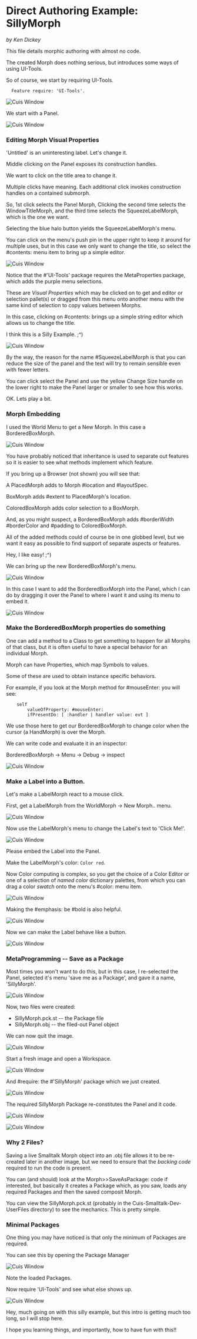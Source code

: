 Direct Authoring Example: SillyMorph
====================================
*by Ken Dickey*

This file details morphic authoring with almost no code.

The created Morph does nothing serious, but
introduces some ways of using UI-Tools.

So of course, we start by requiring UI-Tools.

````Smalltalk
  Feature require: 'UI-Tools'.
````
![Cuis Window](SillyMorph01.png)

We start with a Panel.

![Cuis Window](SillyMorph02.png)

### Editing Morph Visual Properties

'Untitled' is an uninteresting label.  Let's change it.

Middle clicking on the Panel exposes its construction handles.

We want to click on the title area to change it.

Multiple clicks have meaning.  Each additional click invokes construction handles on a contained submorph.

So, 1st click selects the Panel Morph, Clicking the second time selects the WindowTitleMorph, and the third time selects the SqueezeLabelMorph, which is the one we want.

Selecting the blue halo button yields the SqueezeLabelMorph's menu.

You can click on the menu's push pin in the upper right to keep
it around for multiple uses, but in this case we only want to
change the title, so select the #contents: menu item to bring
up a simple editor.

![Cuis Window](SillyMorph03.png)

Notice that the #'UI-Tools' package requires the MetaProperties package, which adds the purple menu selections.

These are _Visual Properties_ which may be clicked on to get and editor
or selection pallet(s) or dragged from this menu onto another menu
with the same kind of selection to copy values between Morphs.

In this case, clicking on #contents: brings up a simple
string editor which allows us to change the title.

I think this is a Silly Example.  ;^)

![Cuis Window](SillyMorph04.png)

By the way, the reason for the name #SqueezeLabelMorph is that you
can reduce the size of the panel and the text will try to remain
sensible even with fewer letters.

You can click select the Panel and use the yellow Change Size handle
on the lower right to make the Panel larger or smaller to see how this
works.

OK. Lets play a bit.

### Morph Embedding

I used the World Menu to get a New Morph.  In this case
a BorderedBoxMorph.

![Cuis Window](SillyMorph05.png)

You have probably noticed that inheritance is used to separate
out features so it is easier to see what methods implement which
feature.

If you bring up a Browser (not shown) you will see that:

A PlacedMorph adds to Morph #location and #layoutSpec.

BoxMorph adds #extent to PlacedMorph's location.

ColoredBoxMorph adds color selection to a BoxMorph.

And, as you might suspect, a BorderedBoxMorph adds #borderWidth
 #borderColor and #padding to ColoredBoxMorph.

All of the added methods could of course be in one globbed level, but
we want it easy as possible to find support of
separate aspects or features.

Hey, I like easy! ;^)

We can bring up the new BorderedBoxMorph's menu.

![Cuis Window](SillyMorph06.png)

In this case I want to add the BorderedBoxMorph into the Panel, which
I can do by dragging it over the Panel to where I want it
and using its menu to embed it.

![Cuis Window](SillyMorph07.png)

### Make the BorderedBoxMorph properties do something

One can add a method to a Class to get something to happen
for all Morphs of that class, but it is often useful to
have a special behavior for an individual Morph.

Morph can have Properties, which map Symbols to values.

Some of these are used to obtain instance specific behaviors.

For example, if you look at the Morph method for #mouseEnter:
you will see:
````Smalltalk
	self 
		valueOfProperty: #mouseEnter: 
		ifPresentDo: [ :handler | handler value: evt ]
````
We use those here to get our BorderedBoxMorph to change color when
the cursor (a HandMorph) is over the Morph.

We can write code and evaluate it in an inspector:

BorderedBoxMorph -> Menu -> Debug -> inspect

![Cuis Window](SillyMorph08.png)

### Make a Label into a Button.

Let's make a LabelMorph react to a mouse click.

First, get a LabelMorph from the WorldMorph -> New Morph.. menu.

![Cuis Window](SillyMorph09.png)

Now use the LabelMorph's menu to change the Label's text to 'Click Me!'.

![Cuis Window](SillyMorph10.png)

Please embed the Label into the Panel.

Make the LabelMorph's color: `Color red`.

Now Color computing is complex, so you get the choice of a Color Editor
or one of a selection of _named color_ dictionary palettes, from which
you can drag a color _swatch_ onto the menu's #color: menu item.

![Cuis Window](SillyMorph10.png)

Making the #emphasis: be #bold is also helpful.

![Cuis Window](SillyMorph11.png)

Now we can make the Label behave like a button.

![Cuis Window](SillyMorph12.png)

### MetaProgramming -- Save as a Package

Most times you won't want to do this, but in this case, I
re-selected the Panel, selected it's menu 'save me as a Package',
and gave it a name, 'SillyMorph'.

![Cuis Window](SillyMorph13.png)

Now, two files were created:
- SillyMorph.pck.st   -- the Package file
- SillyMorph.obj      -- the filed-out Panel object

We can now quit the image.

![Cuis Window](SillyMorph15.png)

Start a fresh image and open a Workspace.

![Cuis Window](SillyMorph16.png)

And #require: the #'SillyMorph' package which we just created.

![Cuis Window](SillyMorph17.png)

The required SillyMorph Package re-constitutes the Panel and it code.

![Cuis Window](SillyMorph19.png)

![Cuis Window](SillyMorph20.png)

### Why 2 Files?

Saving a live Smalltalk Morph object into an .obj file
allows it to be re-created
later in another image, but we need to ensure that the _backing code_
required to run the code is present.

You can (and should) look at the Morph>>SaveAsPackage: code
if interested, but basically it creates a Package which, as you
saw, loads any required Packages and then the saved composit
Morph.

You can view the
SillyMorph.pck.st (probably in the Cuis-Smalltalk-Dev-UserFiles
directory) to see the mechanics.  This is pretty simple.

### Minimal Packages

One thing you may have noticed is that only the minimum of
Packages are required.

You can see this by opening the Package Manager

![Cuis Window](SillyMorph21.png)

Note the loaded Packages.

Now require 'UI-Tools' and see what else shows up.

![Cuis Window](SillyMorph22.png)

Hey, much going on with this silly example, but this intro is getting
much too long, so I will stop here.

I hope you learning things, and importantly, how to have fun with this!!



